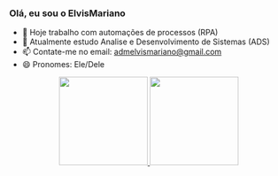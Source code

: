 ### Olá, eu sou o ElvisMariano

- 🔭 Hoje trabalho com automações de processos (RPA)
- 🌱 Atualmente estudo Analise e Desenvolvimento de Sistemas (ADS)
- 📫 Contate-me no email: admelvismariano@gmail.com
- 😄 Pronomes: Ele/Dele

<div align="center">
  <a href="https://github.com/elvismariano">
  <img height="160em" src="https://github-readme-stats.vercel.app/api?username=elvismariano&show_icons=true#273491&theme=dracula&include_all_commits=true&count_private=true"/>
  <img height="160em" src="https://github-readme-stats.vercel.app/api/top-langs/?username=elvismariano&layout=compact&langs_count=3&title_color=#273491&theme=dracula"/>
</div>

  ##
  
